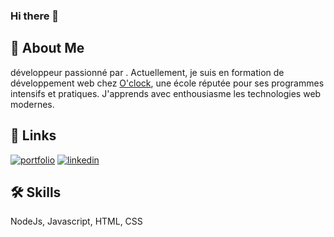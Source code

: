 ### Hi there 👋

## 🚀 About Me
développeur passionné par . Actuellement, je suis en formation de développement web chez [O'clock](https://www.oclock.io/), une école réputée pour ses programmes intensifs et pratiques. J'apprends avec enthousiasme les technologies web modernes.

## 🔗 Links
[![portfolio](https://img.shields.io/badge/my_portfolio-000?style=for-the-badge&logo=ko-fi&logoColor=white)](#)
[![linkedin](https://img.shields.io/badge/linkedin-0A66C2?style=for-the-badge&logo=linkedin&logoColor=white)](#)


## 🛠 Skills
NodeJs, Javascript, HTML, CSS
